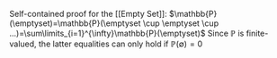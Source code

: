 Self-contained proof for the [[Empty Set]]:  $\mathbb{P}(\emptyset)=\mathbb{P}(\emptyset \cup \emptyset \cup ...)=\sum\limits_{i=1}^{\infty}\mathbb{P}(\emptyset)$
Since $\mathbb{P}$ is finite-valued, the latter equalities can only hold if $\mathbb{P}(\emptyset)=0$

